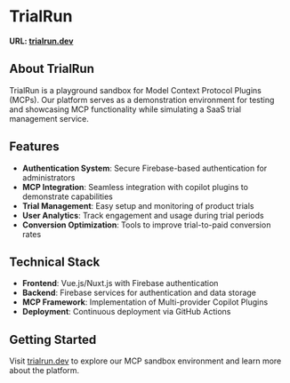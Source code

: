 # TrialRun

**URL: [trialrun.dev](https://trialrun.dev)**

## About TrialRun

TrialRun is a playground sandbox for Model Context Protocol Plugins (MCPs). Our platform serves as a demonstration environment for testing and showcasing MCP functionality while simulating a SaaS trial management service. 

## Features

- **Authentication System**: Secure Firebase-based authentication for administrators
- **MCP Integration**: Seamless integration with copilot plugins to demonstrate capabilities
- **Trial Management**: Easy setup and monitoring of product trials
- **User Analytics**: Track engagement and usage during trial periods
- **Conversion Optimization**: Tools to improve trial-to-paid conversion rates

## Technical Stack

- **Frontend**: Vue.js/Nuxt.js with Firebase authentication
- **Backend**: Firebase services for authentication and data storage
- **MCP Framework**: Implementation of Multi-provider Copilot Plugins
- **Deployment**: Continuous deployment via GitHub Actions

## Getting Started

Visit [trialrun.dev](https://trialrun.dev) to explore our MCP sandbox environment and learn more about the platform.
